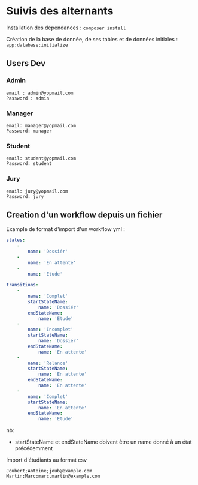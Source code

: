 Suivis des alternants
========================

Installation des dépendances :
`composer install`

Création de la base de donnée, de ses tables et de données initiales :
`app:database:initialize`

Users Dev
- 
### Admin 
    email : admin@yopmail.com 
    Password : admin
### Manager
    email: manager@yopmail.com
    Password: manager
### Student
    email: student@yopmail.com
    Password: student
### Jury
    email: jury@yopmail.com
    Password: jury

Creation d'un workflow depuis un fichier
-
Example de format d'import d'un workflow yml :

```yaml
states:
    -
        name: 'Dossiér'
    -
        name: 'En attente'
    -
        name: 'Etude'
         
transitions:
    -
        name: 'Complet'
        startStateName:
            name: 'Dossiér'
        endStateName:
            name: 'Etude'
    -
        name: 'Incomplet'
        startStateName:
            name: 'Dossiér'
        endStateName:
            name: 'En attente'
    -
        name: 'Relance'
        startStateName:
            name: 'En attente'
        endStateName:
            name: 'En attente'
    -
        name: 'Complet'
        startStateName:
            name: 'En attente'
        endStateName:
            name: 'Etude'
```

nb:
- startStateName et endStateName doivent être un name donné à un état précédemment

Import d'étudiants au format csv
```csv
Joubert;Antoine;joub@example.com
Martin;Marc;marc.martin@example.com
```